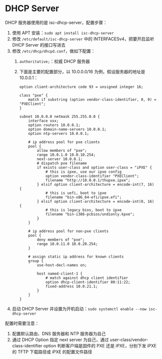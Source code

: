 # DHCP Server

DHCP 服务器使用的是 isc-dhcp-server，配置步骤：

1. 使用 APT 安装：`sudo apt install isc-dhcp-server`
2. 修改 `/etc/default/isc-dhcp-server` 中的 INTERFACESv4，把要开启监听 DHCP Server 的接口写进去
3. 修改 `/etc/dhcp/dhcpd.conf`，做如下配置：
    1. `authoritative;`：权威 DHCP 服务器
    2. 下面是主要的配置部分，以 10.0.0.0/16 为例，假设服务器的地址是 10.0.0.1：

        ```
        option client-architecture code 93 = unsigned integer 16;

        class "pxe" {
            match if substring (option vendor-class-identifier, 0, 9) = "PXEClient";
        }

        subnet 10.0.0.0 netmask 255.255.0.0 {
            interface xxx;
            option routers 10.0.0.1;
            option domain-name-servers 10.0.0.1;
            option ntp-servers 10.0.0.1;

            # ip address pool for pxe clients
            pool {
                allow members of "pxe";
                range 10.0.1.0 10.0.10.254;
                next-server 10.0.0.1;
                # dispatch pxe filename
                if exists user-class and option user-class = "iPXE" {
                    # this is ipxe, use our ipxe config
                    option vendor-class-identifier "PXEClient";
                    filename "http://10.0.0.1/thupxe.ipxe";
                } elsif option client-architecture = encode-int(7, 16) {
                    # this is uefi, boot to ipxe
                    filename "bin-x86_64-efi/ipxe.efi";
                } elsif option client-architecture = encode-int(0, 16) {
                    # this is legacy bios, boot to ipxe
                    filename "bin-i386-pcbios/undionly.kpxe";
                }
            }

            # ip address pool for non-pxe clients
            pool {
                deny members of "pxe";
                range 10.0.11.0 10.0.20.254;
            }

            # assign static ip address for known clients
            group {
                use-host-decl-names on;

                host named-client-1 {
                    # match against dhcp client identifier
                    option dhcp-client-identifier 00:11:22;
                    fixed-address 10.0.21.1;
                }
            }
        }
        ```
4. 启动 DHCP Server 并设置为开机启动：`sudo systemctl enable --now isc-dhcp-server`

配置时需要注意：

1. 配置默认路由、DNS 服务器和 NTP 服务器为自己
2. 通过 DHCP Option 指定 next server 为自己，通过 user-class/vendor-class-identifier option 判断客户端是固件的 PXE 还是 iPXE，分别下发 iPXE 的 TFTP 下载路径或 iPXE 的配置文件路径
